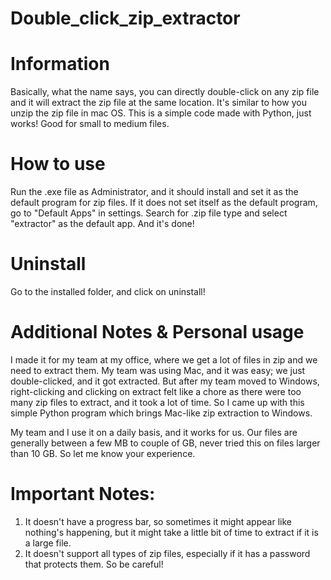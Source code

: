 # Double_click_zip_extractor

# Information
Basically, what the name says, you can directly double-click on any zip file and it will extract the zip file at the same location. It's similar to how you unzip the zip file in mac OS. This is a simple code made with Python, just works! Good for small to medium files.


# How to use

Run the .exe file as Administrator, and it should install and set it as the default program for zip files.
If it does not set itself as the default program, go to "Default Apps" in settings. 
Search for .zip file type and select "extractor" as the default app.
And it's done!


# Uninstall

Go to the installed folder, and click on uninstall!

# Additional Notes & Personal usage

I made it for my team at my office, where we get a lot of files in zip and we need to extract them. My team was using Mac, and it was easy; we just double-clicked, and it got extracted. But after my team moved to Windows, right-clicking and clicking on extract felt like a chore as there were too many zip files to extract, and it took a lot of time. So I came up with this simple Python program which brings Mac-like zip extraction to Windows.

My team and I use it on a daily basis, and it works for us. Our files are generally between a few MB to couple of GB, never tried this on files larger than 10 GB. So let me know your experience. 

# Important Notes: 
1. It doesn't have a progress bar, so sometimes it might appear like nothing's happening, but it might take a little bit of time to extract if it is a large file.
2. It doesn't support all types of zip files, especially if it has a password that protects them. So be careful!



